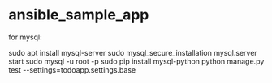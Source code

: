 # ansible_sample_app

for mysql:


 sudo apt install mysql-server
 sudo mysql_secure_installation 
 mysql.server start
 sudo mysql -u root -p
 sudo pip install mysql-python
 python manage.py test --settings=todoapp.settings.base
